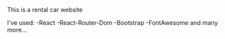 This is a rental car website 

I've used:
-React
-React-Router-Dom
-Bootstrap
-FontAwesome
and many more...
